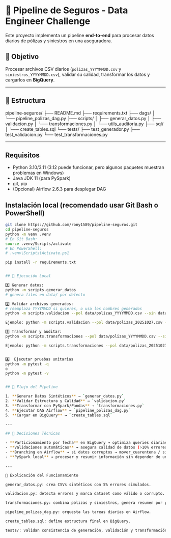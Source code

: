 # 🏦 Pipeline de Seguros - Data Engineer Challenge

Este proyecto implementa un pipeline **end-to-end** para procesar datos diarios de pólizas y siniestros en una aseguradora.

## 🚀 Objetivo

Procesar archivos CSV diarios (`polizas_YYYYMMDD.csv` y `siniestros_YYYYMMDD.csv`), validar su calidad, transformar los datos y cargarlos en **BigQuery**.

---

## 🧱 Estructura

pipeline-seguros/
├── README.md
├── requirements.txt
├── dags/
│ └── pipeline_polizas_dag.py
├── scripts/
│ ├── generar_datos.py
│ ├── validacion.py
│ └── transformaciones.py
│ └── utils_auditoria.py
├── sql/
│ └── create_tables.sql
└── tests/
├── test_generador.py
├── test_validacion.py
└── test_transformaciones.py

---

## Requisitos

- Python 3.10/3.11 (3.12 puede funcionar, pero algunos paquetes muestran problemas en Windows)
- Java JDK 11 (para PySpark)
- git, pip
- (Opcional) Airflow 2.6.3 para desplegar DAG

## Instalación local (recomendado usar Git Bash o PowerShell)

```bash
git clone https://github.com/rony1589/pipeline-seguros.git
cd pipeline-seguros
python -m venv .venv
# En Git Bash:
source .venv/Scripts/activate
# En PowerShell:
# .venv\Scripts\Activate.ps1

pip install -r requirements.txt


## 🧪 Ejecución Local

1️⃣ Generar datos:
python -m scripts.generar_datos
# genera files en data/ por defecto

2️⃣ Validar archivos generados:
# reemplaza YYYYMMDD si quieres, o usa los nombres generados
python -m scripts.validacion --pol data/polizas_YYYYMMDD.csv --sin data/siniestros_YYYYMMDD.csv

Ejemplo: python -m scripts.validacion --pol data/polizas_20251027.csv --sin data/siniestros_20251027.csv

3️⃣ Transformar y auditar:
python -m scripts.transformaciones --pol data/polizas_YYYYMMDD.csv --sin data/siniestros_YYYYMMDD.csv --out data

Ejemplo: python -m scripts.transformaciones --pol data/polizas_20251027.csv --sin data/siniestros_20251027.csv --out data


4️⃣  Ejecutar pruebas unitarias
python -m pytest -q
o
python -m pytest -v


## 🧩 Flujo del Pipeline

1. **Generar Datos Sintéticos** → `generar_datos.py`
2. **Validar Estructura y Calidad** → `validacion.py`
3. **Transformar con PySpark/Pandas** → `transformaciones.py`
4. **Ejecutar DAG Airflow** → `pipeline_polizas_dag.py`
5. **Cargar en BigQuery** → `create_tables.sql`

---

## 🧠 Decisiones Técnicas

- **Particionamiento por fecha** en BigQuery → optimiza queries diarias.
- **Validaciones automáticas** → asegura calidad de datos (>10% errores = cuarentena).
- **Branching en Airflow** → si datos corruptos → mover_cuarentena / si válidos → procesar.
- **PySpark local** → procesar y resumir información sin depender de un cluster.

---

🧠 Explicación del Funcionamiento

generar_datos.py: crea CSVs sintéticos con 5% errores simulados.

validacion.py: detecta errores y marca dataset como válido o corrupto.

transformaciones.py: combina pólizas y siniestros, genera resumen por producto.

pipeline_polizas_dag.py: orquesta las tareas diarias en Airflow.

create_tables.sql: define estructura final en BigQuery.

tests/: validan consistencia de generación, validación y transformación.

```

